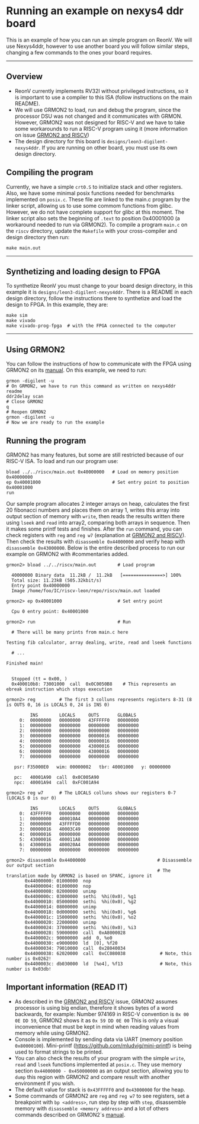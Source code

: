 # Running an example on nexys4 ddr board

This is an example of how you can run an simple program on ReonV. We will use Nexys4ddr, however to use another board you will follow similar steps, 
changing a few commands to the ones your board requires.

---
## Overview
* ReonV currently implements RV32I without privileged instructions, so it is important to use a compiler to this ISA (follow instructions on the main README). 
* We will use GRMON2 to load, run and debug the program, since the processor DSU was not changed and it communicates with GRMON. However, GRMON2 was not designed for RISC-V and we have to take some workarounds to run a RISC-V program using it (more information on issue [GRMON2 and RISCV](https://github.com/lcbcFoo/ReonV/issues/5))
* The design directory for this board is `designs/leon3-digilent-nexys4ddr`. If you are running on other board, you must use its own design directory.

## Compiling the program
Currently, we have a simple `crt0.S` to initialize stack and other registers. Also, we have some minimal posix functions needed for benchmarks implemented on `posix.c`. These file are linked to the main.c program by the linker script, allowing us to use some commom functions from glibc. However, we do not have complete support for glibc at this moment. The linker script also sets the beginning of `.text` to position 0x40001000 (a workaround needed to run via GRMON2). To compile a program `main.c` on the `riscv` directory, update the `Makefile` with your cross-compiler and design directory then run:   
```
make main.out
```

---
## Synthetizing and loading design to FPGA
To synthetize ReonV you must change to your board design directory, in this example it is `designs/leon3-digilent-nexys4ddr`. There is a README in each design directory, follow the instructions there to synthetize and load the design to FPGA. In this example, they are:
```
make sim
make vivado
make vivado-prog-fpga  # with the FPGA connected to the computer 
```

---
## Using GRMON2
You can follow the instructions of how to communicate with the FPGA using GRMON2 on its [manual](http://www.gaisler.com/doc/grmon2.pdf). On this example, we need to run:
```
grmon -digilent -u
# On GRMON2, we have to run this command as written on nexys4ddr readme
ddr2delay scan
# Close GRMON2
q
# Reopen GRMON2
grmon -digilent -u
# Now we are ready to run the example
```

## Running the program
GRMON2 has many features, but some are still restricted because of our RISC-V ISA. To load and run our program use:
```
bload ../../riscv/main.out 0x40000000   # Load on memory position 0x40000000
ep 0x40001000                           # Set entry point to position 0x40001000
run
```
Our sample program allocates 2 integer arrays on heap, calculates the first 20 fibonacci numbers and places them on array 1, writes this array into output section of memory with `write`, then reads the results written there using `lseek` and `read` into array2, comparing both arrays in sequence. Then it makes some printf tests and finishes.
After the `run` command, you can check registers with `reg` and `reg w7` (explanation at [GRMON2 and RISCV](https://github.com/lcbcFoo/ReonV/issues/5)). Then check the results with `disassemble 0x44000000` and verify heap with `disassemble 0x43000000`. Below is the entire described process to run our example on GRMON2 with #commentaries added.
```
grmon2> bload ../../riscv/main.out        # Load program 

  40000000 Binary data  11.2kB /  11.2kB   [===============>] 100%  
  Total size: 11.23kB (505.32kbit/s)                              
  Entry point 0x40000000                                                                       
  Image /home/foo/IC/riscv-leon/repo/riscv/main.out loaded 
  
grmon2> ep 0x40001000                     # Set entry point                                                                 

  Cpu 0 entry point: 0x40001000  
  
grmon2> run                               # Run

  # There will be many prints from main.c here 

Testing fib calculator, array dealing, write, read and lseek functions

  # ...
  
Finished main!

  
  Stopped (tt = 0x00, )                                                                   
  0x400010b8: 73001000  call  0x0C0050B8    # This represents an ebreak instruction which stops execution
  
grmon2> reg         # The first 3 colluns represents registers 8-31 (8 is OUTS 0, 16 is LOCALS 0, 24 is INS 0)

         INS        LOCALS     OUTS       GLOBALS
     0:  00000000   00000000   43FFFFF0   00000000
     1:  00000000   00000000   00000000   00000000
     2:  00000000   00000000   00000000   00000000
     3:  00000000   00000000   00000016   00000000
     4:  00000000   00000000   00000016   00000000
     5:  00000000   00000000   43000016   00000000
     6:  00000000   00000000   43000016   00000000
     7:  00000000   00000000   00000000   00000000
  
   psr: F35000E0   wim: 00000002   tbr: 40001000   y: 00000000
  
   pc:   40001A90  call  0x0C005A90            
   npc:  40001A94  call  0xFC001A94 
   
grmon2> reg w7      # The LOCALS colluns shows our registers 0-7 (LOCALS 0 is our 0)

         INS        LOCALS     OUTS       GLOBALS
     0:  43FFFFF0   00000000   00000000   00000000
     1:  00000000   400010A4   00000000   00000000
     2:  00000000   43FFFFD0   00000000   00000000
     3:  00000016   40003C49   00000000   00000000
     4:  00000016   00000000   00000000   00000000
     5:  43000016   400011A8   00000000   00000000
     6:  43000016   400020A4   00000000   00000000
     7:  00000000   00000000   00000000   00000000      

grmon2> disassemble 0x44000000                           # Disassemble our output section
                                                         # The translation made by GRMON2 is based on SPARC, ignore it
       0x44000000: 01000000  nop                 
       0x44000004: 01000000  nop                 
       0x44000008: 02000000  unimp               
       0x4400000c: 03000000  sethi  %hi(0x0), %g1
       0x44000010: 05000000  sethi  %hi(0x0), %g2
       0x44000014: 08000000  unimp               
       0x44000018: 0d000000  sethi  %hi(0x0), %g6
       0x4400001c: 15000000  sethi  %hi(0x0), %o2
       0x44000020: 22000000  unimp               
       0x44000024: 37000000  sethi  %hi(0x0), %i3
       0x44000028: 59000000  call  0xA8000028    
       0x4400002c: 90000000  add  0, %o0         
       0x44000030: e9000000  ld  [0], %f20       
       0x44000034: 79010000  call  0x28040034    
       0x44000038: 62020000  call  0xCC080038             # Note, this number is 0x0262!
       0x4400003c: db030000  ld  [%o4], %f13              # Note, this number is 0x03db!
```
## Important information (READ IT)
* As described in the [GRMON2 and RISCV](https://github.com/lcbcFoo/ReonV/issues/5) issue, GRMON2 assumes processor is using big endian, therefore it shows bytes of a word backwards, for example:
Number 974169 in RISC-V convention is `0x 00 0E DD 59`, GRMON2 shows it as `0x 59 DD 0E 00`
This is only a visual inconvenience that must be kept in mind when reading values from memory while using GRMON2.
* Console is implemented by sending data via UART (memory position `0x80000100`). Mini-printf (https://github.com/mludvig/mini-printf) is being used to format strings to be printed. 
* You can also check the results of your program with the simple `write`, `read` and `lseek` functions implemented at `posix.c`. They use memory section `0x44000000 - 0x450000000` as an output section, allowing you to `dump` this region with GRMON2 and compare result with another environment if you wish. 
* The default value for stack is `0x43FFFFF0` and `0x43000000` for the heap.
* Some commands of GRMON2 are `reg` and `reg w7` to see registers, set a breakpoint with `bp <address>`, run step by step with `step`, disassemble memory with `disassemble <memory address>` and a lot of others commands described on GRMON2´s [manual](http://www.gaisler.com/doc/grmon2.pdf).

